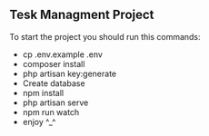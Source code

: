 ## Tesk Managment Project

To start the project you should run this commands:

- cp .env.example .env
- composer install
- php artisan key:generate
- Create database
- npm install
- php artisan serve
- npm run watch
- enjoy ^_^
